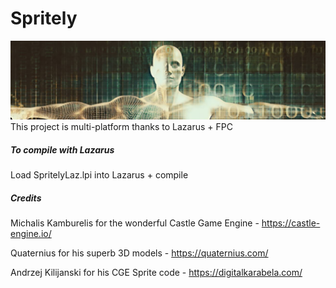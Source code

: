 # Spritely
![](stuff/dm04-readme-banner.jpg)
This project is multi-platform thanks to Lazarus + FPC

##### To compile with Lazarus

Load SpritelyLaz.lpi into Lazarus + compile

##### Credits

Michalis Kamburelis for the wonderful Castle Game Engine - https://castle-engine.io/  

Quaternius for his superb 3D models - https://quaternius.com/

Andrzej Kilijanski for his CGE Sprite code - https://digitalkarabela.com/
